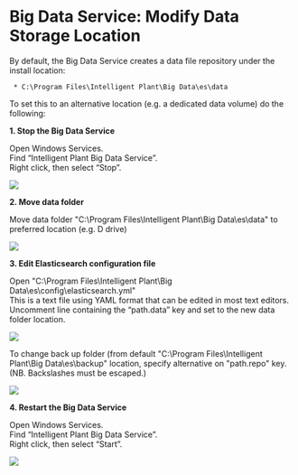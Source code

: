 # Big Data Service: Modify Data Storage Location

By default, the Big Data Service creates a data file repository under
the install location:

``` 
 * C:\Program Files\Intelligent Plant\Big Data\es\data
```

To set this to an alternative location (e.g. a dedicated data volume) do
the following:

**1. Stop the Big Data Service**

Open Windows Services.  
Find “Intelligent Plant Big Data Service”.  
Right click, then select “Stop”.

![](/big_data_service/bdcustom_02.png)

**2. Move data folder**

Move data folder "C:\\Program Files\\Intelligent Plant\\Big
Data\\es\\data" to preferred location (e.g. D drive)

![](/big_data_service/bdcustom_03.png)

**3. Edit Elasticsearch configuration file**

Open "C:\\Program Files\\Intelligent Plant\\Big
Data\\es\\config\\elasticsearch.yml"  
This is a text file using YAML format that can be edited in most text
editors.  
Uncomment line containing the “path.data” key and set to the new data
folder location.

![](/big_data_service/bdcustom_04.png)

To change back up folder (from default "C:\\Program Files\\Intelligent
Plant\\Big Data\\es\\backup" location, specify alternative on
"path.repo" key. (NB. Backslashes must be escaped.)

![](/big_data_service/bd_custom_b.png)

**4. Restart the Big Data Service**

Open Windows Services.  
Find “Intelligent Plant Big Data Service”.  
Right click, then select “Start”.

![](/big_data_service/bdcustom_05.png)
